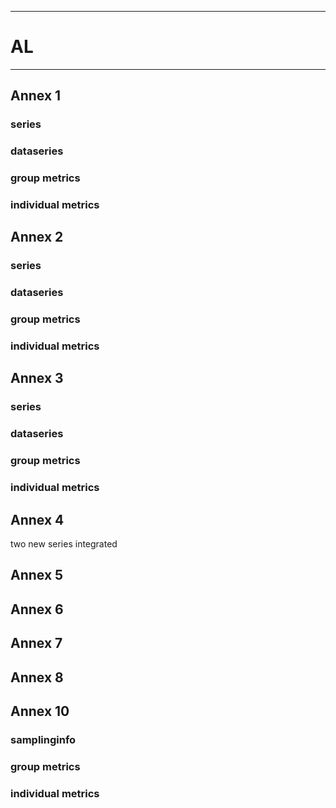 -----------------------------------------------------------
# AL
-----------------------------------------------------------

## Annex 1

### series

### dataseries


### group metrics


### individual metrics

## Annex 2

### series

### dataseries


### group metrics


### individual metrics



## Annex 3

### series

### dataseries


### group metrics


### individual metrics



## Annex 4

two new series integrated

## Annex 5



## Annex 6



## Annex 7



## Annex 8



## Annex 10

### samplinginfo


### group metrics


### individual metrics


